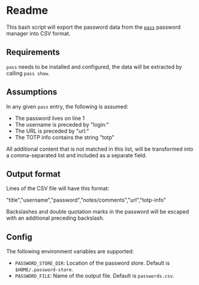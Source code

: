 # Readme

This bash script will export the password data from the [`pass`](https://www.passwordstore.org/) password manager into CSV
format.

## Requirements

`pass` needs to be installed and configured, the data will be extracted by calling `pass show`.

## Assumptions

In any given `pass` entry, the following is assumed:

- The password lives on line 1
- The username is preceded by "login:"
- The URL is preceded by "url:"
- The TOTP info contains the string "totp"

All additional content that is not matched in this list, will be transformed into a comma-separated list and included as
a separate field.

## Output format

Lines of the CSV file will have this format:

"title","username","password","notes/comments","url","totp-info"

Backslashes and double quotation marks in the password will be escaped with an additional preceding backslash.

## Config

The following environment variables are supported:

- `PASSWORD_STORE_DIR`: Location of the password store. Default is `$HOME/.password-store`.
- `PASSWORD_FILE`: Name of the output file. Default is `passwords.csv`.
